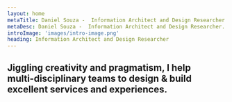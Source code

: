 ```yaml
---
layout: home
metaTitle: Daniel Souza -  Information Architect and Design Researcher
metaDesc: Daniel Souza -  Information Architect and Design Researcher. Jiggling creativity and pragmatism, I help multi-disciplinary teams to design & build excellent services and experiences.
introImage: 'images/intro-image.png'
heading: Information Architect and Design Researcher
---
```


## Jiggling creativity and pragmatism, I help multi&#x2011;disciplinary teams to **design & build excellent** services and experiences.
